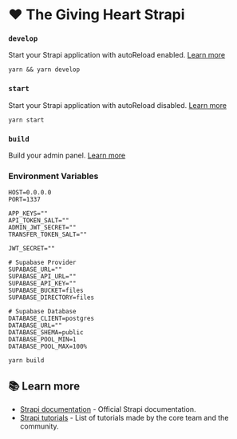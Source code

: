 # ❤️ The Giving Heart Strapi

### `develop`

Start your Strapi application with autoReload enabled. [Learn more](https://docs.strapi.io/dev-docs/cli#strapi-develop)

```
yarn && yarn develop
```

### `start`

Start your Strapi application with autoReload disabled. [Learn more](https://docs.strapi.io/dev-docs/cli#strapi-start)

```
yarn start
```

### `build`

Build your admin panel. [Learn more](https://docs.strapi.io/dev-docs/cli#strapi-build)

### Environment Variables
```
HOST=0.0.0.0
PORT=1337

APP_KEYS=""
API_TOKEN_SALT=""
ADMIN_JWT_SECRET=""
TRANSFER_TOKEN_SALT=""

JWT_SECRET=""

# Supabase Provider
SUPABASE_URL=""
SUPABASE_API_URL=""
SUPABASE_API_KEY=""
SUPABASE_BUCKET=files
SUPABASE_DIRECTORY=files

# Supabase Database
DATABASE_CLIENT=postgres
DATABASE_URL=""
DATABASE_SHEMA=public
DATABASE_POOL_MIN=1
DATABASE_POOL_MAX=100%
```

```
yarn build
```
## 📚 Learn more
- [Strapi documentation](https://docs.strapi.io) - Official Strapi documentation.
- [Strapi tutorials](https://strapi.io/tutorials) - List of tutorials made by the core team and the community.


